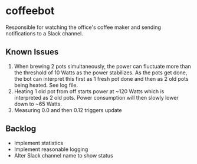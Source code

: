 # coffeebot
Responsible for watching the office's coffee maker and sending notifications to a Slack channel.

## Known Issues
1. When brewing 2 pots simultaneously, the power can fluctuate more than the threshold of 10 Watts as the power stabilizes. As the pots get done, the bot can interpret this first as 1 fresh pot done and then as 2 old pots being heated. See log file.
2. Heating 1 old pot from off starts power at ~120 Watts which is interpreted as 2 old pots. Power consumption will then slowly lower down to ~65 Watts.
3. Measuring 0.0 and then 0.12 triggers update
## Backlog
- Implement statistics
- Implement reasonable logging
- Alter Slack channel name to show status
